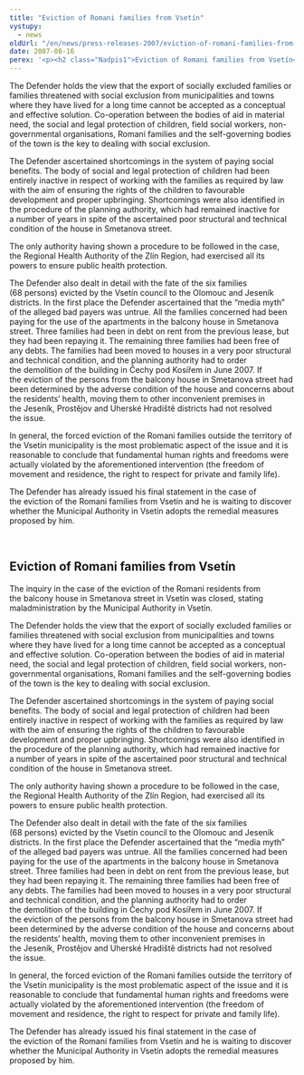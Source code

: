 ```yaml
---
title: "Eviction of Romani families from Vsetín"
vystupy:
  - news
oldUrl: "/en/news/press-releases-2007/eviction-of-romani-families-from-vsetin/"
date: 2007-08-16
perex: '<p><h2 class="Nadpis1">Eviction of Romani families from Vsetín</h2> <p class="Normln-web">The inquiry in the case of the eviction of the Romani residents from the balcony house in Smetanova street in Vsetín was closed, stating maladministration by the Municipal Authority in Vsetín.</p>'
---
```


<!-- imported from the old website -->

<p class="Normln-web">The Defender holds the view that the export of socially excluded families or families threatened with social exclusion from municipalities and towns where they have lived for a long time cannot be accepted as a conceptual and effective solution. Co-operation between the bodies of aid in material need, the social and legal protection of children, field social workers, non-governmental organisations, Romani families and the self-governing bodies of the town is the key to dealing with social exclusion.</p>
<p class="Normln-web">The Defender ascertained shortcomings in the system of paying social benefits. The body of social and legal protection of children had been entirely inactive in respect of working with the families as required by law with the aim of ensuring the rights of the children to favourable development and proper upbringing. Shortcomings were also identified in the procedure of the planning authority, which had remained inactive for a number of years in spite of the ascertained poor structural and technical condition of the house in Smetanova street.</p>
<p class="Normln-web">The only authority having shown a procedure to be followed in the case, the Regional Health Authority of the Zlín Region, had exercised all its powers to ensure public health protection.</p>
<p class="Normln-web">The Defender also dealt in detail with the fate of the six families (68 persons) evicted by the Vsetín council to the Olomouc and Jeseník districts. In the first place the Defender ascertained that the “media myth” of the alleged bad payers was untrue. All the families concerned had been paying for the use of the apartments in the balcony house in Smetanova street. Three families had been in debt on rent from the previous lease, but they had been repaying it. The remaining three families had been free of any debts. The families had been moved to houses in a very poor structural and technical condition, and the planning authority had to order the demolition of the building in Čechy pod Kosířem in June 2007. If the eviction of the persons from the balcony house in Smetanova street had been determined by the adverse condition of the house and concerns about the residents’ health, moving them to other inconvenient premises in the Jeseník, Prostějov and Uherské Hradiště districts had not resolved the issue.</p>
<p class="Normln-web">In general, the forced eviction of the Romani families outside the territory of the Vsetín municipality is the most problematic aspect of the issue and it is reasonable to conclude that fundamental human rights and freedoms were actually violated by the aforementioned intervention (the freedom of movement and residence, the right to respect for private and family life).</p>
<p class="Normln-web">The Defender has already issued his final statement in the case of the eviction of the Romani families from Vsetín and he is waiting to discover whether the Municipal Authority in Vsetín adopts the remedial measures proposed by him.</p>
<p class="Normln-web"> </p>
</p>
  
<h2 class="Nadpis1">Eviction of Romani families from Vsetín</h2>
<p class="Normln-web">The inquiry in the case of the eviction of the Romani residents from the balcony house in Smetanova street in Vsetín was closed, stating maladministration by the Municipal Authority in Vsetín.</p>
<p class="Normln-web">The Defender holds the view that the export of socially excluded families or families threatened with social exclusion from municipalities and towns where they have lived for a long time cannot be accepted as a conceptual and effective solution. Co-operation between the bodies of aid in material need, the social and legal protection of children, field social workers, non-governmental organisations, Romani families and the self-governing bodies of the town is the key to dealing with social exclusion.</p>
<p class="Normln-web">The Defender ascertained shortcomings in the system of paying social benefits. The body of social and legal protection of children had been entirely inactive in respect of working with the families as required by law with the aim of ensuring the rights of the children to favourable development and proper upbringing. Shortcomings were also identified in the procedure of the planning authority, which had remained inactive for a number of years in spite of the ascertained poor structural and technical condition of the house in Smetanova street.</p>
<p class="Normln-web">The only authority having shown a procedure to be followed in the case, the Regional Health Authority of the Zlín Region, had exercised all its powers to ensure public health protection.</p>
<p class="Normln-web">The Defender also dealt in detail with the fate of the six families (68 persons) evicted by the Vsetín council to the Olomouc and Jeseník districts. In the first place the Defender ascertained that the “media myth” of the alleged bad payers was untrue. All the families concerned had been paying for the use of the apartments in the balcony house in Smetanova street. Three families had been in debt on rent from the previous lease, but they had been repaying it. The remaining three families had been free of any debts. The families had been moved to houses in a very poor structural and technical condition, and the planning authority had to order the demolition of the building in Čechy pod Kosířem in June 2007. If the eviction of the persons from the balcony house in Smetanova street had been determined by the adverse condition of the house and concerns about the residents’ health, moving them to other inconvenient premises in the Jeseník, Prostějov and Uherské Hradiště districts had not resolved the issue.</p>
<p class="Normln-web">In general, the forced eviction of the Romani families outside the territory of the Vsetín municipality is the most problematic aspect of the issue and it is reasonable to conclude that fundamental human rights and freedoms were actually violated by the aforementioned intervention (the freedom of movement and residence, the right to respect for private and family life).</p>
<p class="Normln-web">The Defender has already issued his final statement in the case of the eviction of the Romani families from Vsetín and he is waiting to discover whether the Municipal Authority in Vsetín adopts the remedial measures proposed by him.</p>
<p class="Normln-web"> </p>
